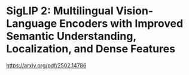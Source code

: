 # SigLIP 2: Multilingual Vision-Language Encoders with Improved Semantic Understanding, Localization, and Dense Features

https://arxiv.org/pdf/2502.14786
